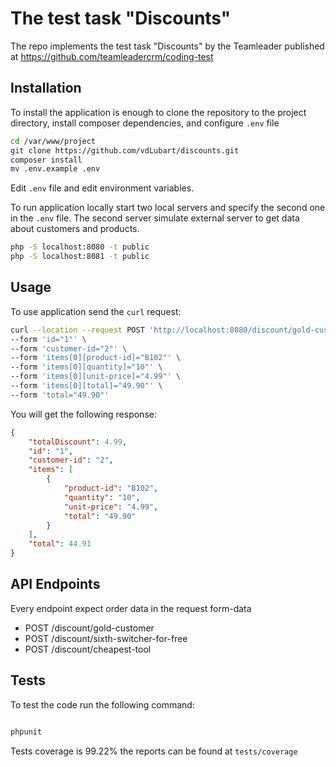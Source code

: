 # The test task "Discounts"

The repo implements the test task "Discounts" by the Teamleader published at
https://github.com/teamleadercrm/coding-test

## Installation

To install the application is enough to clone the repository to the project
directory, install composer dependencies, and configure `.env` file

```bash
cd /var/www/project
git clone https://github.com/vdLubart/discounts.git
composer install
mv .env.example .env
```

Edit `.env` file and edit environment variables.

To run application locally start two local servers and specify the second one in
the `.env` file. The second server simulate external server to get data about
customers and products.

```bash
php -S localhost:8080 -t public
php -S localhost:8081 -t public
```

## Usage

To use application send the `curl` request:

```bash
curl --location --request POST 'http://localhost:8080/discount/gold-customer' \
--form 'id="1"' \
--form 'customer-id="2"' \
--form 'items[0][product-id]="B102"' \
--form 'items[0][quantity]="10"' \
--form 'items[0][unit-price]="4.99"' \
--form 'items[0][total]="49.90"' \
--form 'total="49.90"'
```

You will get the following response:

```json
{
    "totalDiscount": 4.99,
    "id": "1",
    "customer-id": "2",
    "items": [
        {
            "product-id": "B102",
            "quantity": "10",
            "unit-price": "4.99",
            "total": "49.90"
        }
    ],
    "total": 44.91
}
```

## API Endpoints

Every endpoint expect order data in the request form-data

- POST /discount/gold-customer
- POST /discount/sixth-switcher-for-free
- POST /discount/cheapest-tool

## Tests

To test the code run the following command:

```bash

phpunit

```

Tests coverage is 99.22% the reports can be found at `tests/coverage`